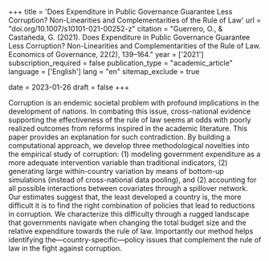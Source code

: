 +++
title = 'Does Expenditure in Public Governance Guarantee Less Corruption? Non-Linearities and Complementarities of the Rule of Law'
url = "doi.org/10.1007/s10101-021-00252-z"
citation = "Guerrero, O., &amp; Castañeda, G. (2021). Does Expenditure in Public Governance Guarantee Less Corruption? Non-Linearities and Complementarities of the Rule of Law. Economics of Governance, 22(2), 139–164."
year = ['2021']
subscription_required = false
publication_type = "academic_article"
language = ['English']
lang = "en"
sitemap_exclude = true

date = 2023-01-26
draft = false
+++

Corruption is an endemic societal problem with profound implications in the development of nations. In combating this issue, cross-national evidence supporting the effectiveness of the rule of law seems at odds with poorly realized outcomes from reforms inspired in the academic literature. This paper provides an explanation for such contradiction. By building a computational approach, we develop three methodological novelties into the empirical study of corruption: (1) modeling government expenditure as a more adequate intervention variable than traditional indicators, (2) generating large within-country variation by means of bottom-up simulations (instead of cross-national data pooling), and (2) accounting for all possible interactions between covariates through a spillover network. Our estimates suggest that, the least developed a country is, the more difficult it is to find the right combination of policies that lead to reductions in corruption. We characterize this difficulty through a rugged landscape that governments navigate when changing the total budget size and the relative expenditure towards the rule of law. Importantly our method helps identifying the—country-specific—policy issues that complement the rule of law in the fight against corruption.